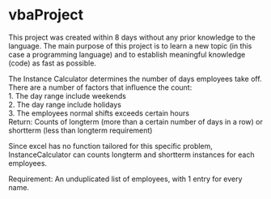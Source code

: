 # vbaProject
This project was created within 8 days without any prior knowledge to the language. The main purpose of this project is to learn a new topic (in this case a programming language) and to establish meaningful knowledge (code) as fast as possible.                                    
                    
The Instance Calculator determines the number of days employees take off. There are a number of factors that influence the count:        
    1. The day range include weekends  
    2. The day range include holidays                
    3. The employees normal shifts exceeds certain hours    
Return: Counts of longterm (more than a certain number of days in a row) or shortterm (less than longterm requirement)  
            
Since excel has no function tailored for this specific problem, InstanceCalculator can counts longterm and shortterm instances for each employees.        
   
Requirement: An unduplicated list of employees, with 1 entry for every name.    
  
  
